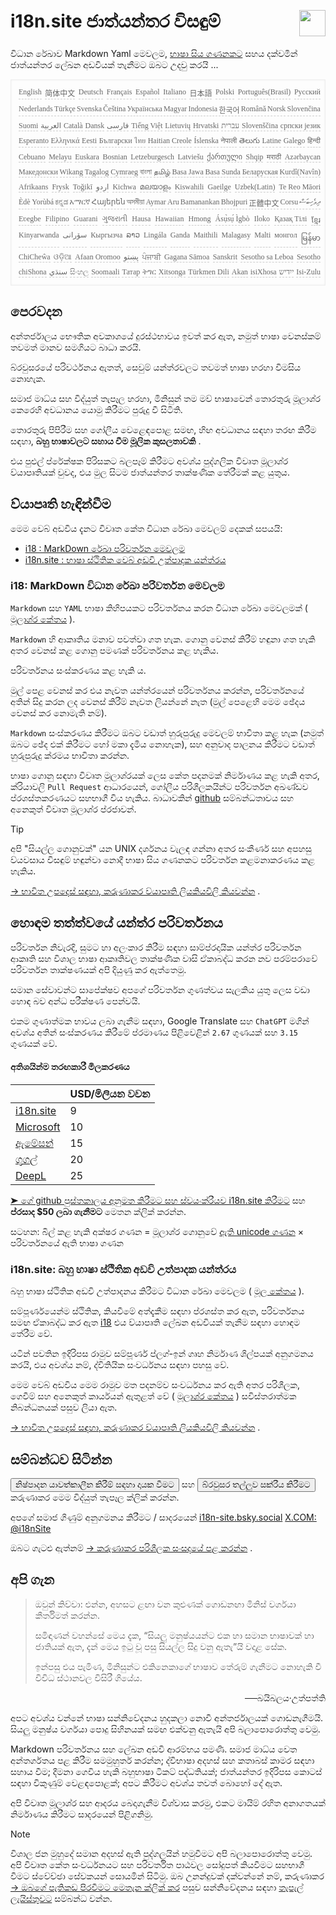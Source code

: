 <h1 style="display:flex;justify-content:space-between">i18n.site ජාත්යන්තර විසඳුම්<img src="//p.3ti.site/logo.svg" style="user-select:none;margin-top:-1px;width:42px"></h1>

විධාන රේඛාව Markdown Yaml මෙවලම, [භාෂා සිය ගණනකට](/i18/LANG_CODE) සහය දක්වමින් ජාත්යන්තර ලේඛන අඩවියක් තැනීමට ඔබට උදවු කරයි ...

<pre class="langli" style="display:flex;flex-wrap:wrap;background:transparent;border:1px solid #eee;font-size:12px;box-shadow:0 0 3px inset #eee;padding:12px 5px 4px 12px;justify-content:space-between;"><style>pre.langli i{font-weight:300;font-family:s;margin-right:2px;margin-bottom:8px;font-style:normal;color:#666;border-bottom:1px dashed #ccc;}</style><i>English</i><i>简体中文</i><i>Deutsch</i><i>Français</i><i>Español</i><i>Italiano</i><i>日本語</i><i>Polski</i><i>Português(Brasil)</i><i>Русский</i><i>Nederlands</i><i>Türkçe</i><i>Svenska</i><i>Čeština</i><i>Українська</i><i>Magyar</i><i>Indonesia</i><i>한국어</i><i>Română</i><i>Norsk</i><i>Slovenčina</i><i>Suomi</i><i>العربية</i><i>Català</i><i>Dansk</i><i>فارسی</i><i>Tiếng Việt</i><i>Lietuvių</i><i>Hrvatski</i><i>עברית</i><i>Slovenščina</i><i>српски језик</i><i>Esperanto</i><i>Ελληνικά</i><i>Eesti</i><i>Български</i><i>ไทย</i><i>Haitian Creole</i><i>Íslenska</i><i>नेपाली</i><i>తెలుగు</i><i>Latine</i><i>Galego</i><i>हिन्दी</i><i>Cebuano</i><i>Melayu</i><i>Euskara</i><i>Bosnian</i><i>Letzeburgesch</i><i>Latviešu</i><i>ქართული</i><i>Shqip</i><i>मराठी</i><i>Azərbaycan</i><i>Македонски</i><i>Wikang Tagalog</i><i>Cymraeg</i><i>বাংলা</i><i>தமிழ்</i><i>Basa Jawa</i><i>Basa Sunda</i><i>Беларуская</i><i>Kurdî(Navîn)</i><i>Afrikaans</i><i>Frysk</i><i>Toğikī</i><i>اردو</i><i>Kichwa</i><i>മലയാളം</i><i>Kiswahili</i><i>Gaeilge</i><i>Uzbek(Latin)</i><i>Te Reo Māori</i><i>Èdè Yorùbá</i><i>ಕನ್ನಡ</i><i>አማርኛ</i><i>Հայերեն</i><i>অসমীয়া</i><i>Aymar Aru</i><i>Bamanankan</i><i>Bhojpuri</i><i>正體中文</i><i>Corsu</i><i>ދިވެހިބަސް</i><i>Eʋegbe</i><i>Filipino</i><i>Guarani</i><i>ગુજરાતી</i><i>Hausa</i><i>Hawaiian</i><i>Hmong</i><i>Ásụ̀sụ́ Ìgbò</i><i>Iloko</i><i>Қазақ Тілі</i><i>ខ្មែរ</i><i>Kinyarwanda</i><i>سۆرانی</i><i>Кыргызча</i><i>ລາວ</i><i>Lingála</i><i>Ganda</i><i>Maithili</i><i>Malagasy</i><i>Malti</i><i>монгол</i><i>မြန်မာ</i><i>ChiCheŵa</i><i>ଓଡ଼ିଆ</i><i>Afaan Oromoo</i><i>پښتو</i><i>ਪੰਜਾਬੀ</i><i>Gagana Sāmoa</i><i>Sanskrit</i><i>Sesotho sa Leboa</i><i>Sesotho</i><i>chiShona</i><i>سنڌي</i><i>සිංහල</i><i>Soomaali</i><i>Татар</i><i>ትግር</i><i>Xitsonga</i><i>Türkmen Dili</i><i>Akan</i><i>isiXhosa</i><i>ייִדיש</i><i>Isi-Zulu</i></pre>

## පෙරවදන

අන්තර්ජාලය භෞතික අවකාශයේ දුරස්ථභාවය ඉවත් කර ඇත, නමුත් භාෂා වෙනස්කම් තවමත් මානව සමගියට බාධා කරයි.

බ්රවුසරයේ පරිවර්ථනය ඇතත්, සෙවුම් යන්ත්රවලට තවමත් භාෂා හරහා විමසිය නොහැක.

සමාජ මාධ්ය සහ විද්යුත් තැපෑල හරහා, මිනිසුන් තම මව් භාෂාවෙන් තොරතුරු මූලාශ්ර කෙරෙහි අවධානය යොමු කිරීමට පුරුදු වී සිටිති.

තොරතුරු පිපිරීම සහ ගෝලීය වෙළෙඳපොළ සමඟ, හිඟ අවධානය සඳහා තරඟ කිරීම සඳහා, **බහු භාෂාවලට සහාය වීම මූලික කුසලතාවකි** .

එය පුළුල් ප්රේක්ෂක පිරිසකට බලපෑම් කිරීමට අවශ්ය පුද්ගලික විවෘත මූලාශ්ර ව්යාපෘතියක් වුවද, එය මුල සිටම ජාත්යන්තර තාක්ෂණික තේරීමක් කළ යුතුය.

## <a rel=id href="#project" id="project"></a> ව්යාපෘති හැඳින්වීම

මෙම වෙබ් අඩවිය දැනට විවෘත කේත විධාන රේඛා මෙවලම් දෙකක් සපයයි:

* [i18 : MarkDown රේඛා පරිවර්තන මෙවලම](/i18/feature)
* [i18n.site : භාෂා ස්ථිතික වෙබ් අඩවි උත්පාදක යන්ත්රය](/i18n.site)

### <a rel=id href="#i18" id="i18"></a> i18: MarkDown විධාන රේඛා පරිවර්තන මෙවලම

`Markdown` සහ `YAML` භාෂා කිහිපයකට පරිවර්තනය කරන විධාන රේඛා මෙවලමක් ( [මූලාශ්ර කේතය](https://github.com/i18n-site/rust/tree/main/i18) ).

`Markdown` හි ආකෘතිය මනාව පවත්වා ගත හැක. ගොනු වෙනස් කිරීම් හඳුනා ගත හැකි අතර වෙනස් කළ ගොනු පමණක් පරිවර්තනය කළ හැකිය.

පරිවර්තනය සංස්කරණය කළ හැකි ය.

මුල් පෙළ වෙනස් කර එය නැවත යන්ත්රයෙන් පරිවර්තනය කරන්න, පරිවර්තනයේ අතින් සිදු කරන ලද වෙනස් කිරීම් නැවත ලියන්නේ නැත (මුල් පෙළෙහි මෙම ඡේදය වෙනස් කර නොමැති නම්).

`Markdown` සංස්කරණය කිරීමට ඔබට වඩාත් හුරුපුරුදු මෙවලම් භාවිතා කළ හැක (නමුත් ඔබට ඡේද එක් කිරීමට හෝ මකා දැමිය නොහැක), සහ අනුවාද පාලනය කිරීමට වඩාත් හුරුපුරුදු ක්රමය භාවිතා කරන්න.

භාෂා ගොනු සඳහා විවෘත මූලාශ්රයක් ලෙස කේත පදනමක් නිර්මාණය කළ හැකි අතර, ක්රියාවලි `Pull Request` ආධාරයෙන්, ගෝලීය පරිශීලකයින්ට පරිවර්තන අඛණ්ඩව ප්රශස්තකරණයට සහභාගී විය හැකිය. බාධාවකින් [github](//github.com) සම්බන්ධතාවය සහ අනෙකුත් විවෘත මූලාශ්ර ප්රජාවන්.

> [!TIP]
> අපි "සියල්ල ගොනුවක්" යන UNIX දර්ශනය වැලඳ ගන්නා අතර සංකීර්ණ සහ අපහසු ව්යවසාය විසඳුම් හඳුන්වා නොදී භාෂා සිය ගණනකට පරිවර්තන කළමනාකරණය කළ හැකිය.

[→ භාවිත උපදෙස් සඳහා, කරුණාකර ව්යාපෘති ලියකියවිලි කියවන්න](/i18) .

## හොඳම තත්ත්වයේ යන්ත්ර පරිවර්තනය

පරිවර්තන නිවැරදි, සුමට හා අලංකාර කිරීම සඳහා සාම්ප්රදායික යන්ත්ර පරිවර්තන ආකෘති සහ විශාල භාෂා ආකෘතිවල තාක්ෂණික වාසි ඒකාබද්ධ කරන නව පරම්පරාවේ පරිවර්තන තාක්ෂණයක් අපි දියුණු කර ඇත්තෙමු.

සමාන සේවාවන්ට සාපේක්ෂව අපගේ පරිවර්තන ගුණත්වය සැලකිය යුතු ලෙස වඩා හොඳ බව අන්ධ පරීක්ෂණ පෙන්වයි.

එකම ගුණාත්මක භාවය ලබා ගැනීම සඳහා, Google Translate සහ `ChatGPT` මගින් අවශ්ය අතින් සංස්කරණය කිරීමේ ප්රමාණය පිළිවෙළින් `2.67` ගුණයක් සහ `3.15` ගුණයක් වේ.

#### <a rel=id href="#price" id="price"></a> අතිශයින්ම තරඟකාරී මිලකරණය

|                                                                                   | USD/මිලියන වචන |
| --------------------------------------------------------------------------------- | ------------- |
| [i18n.site](https://i18n.site)                                                    | 9             |
| [Microsoft](https://azure.microsoft.com/pricing/details/cognitive-services/translator) | 10            |
| [ඇමේසන්](https://aws.amazon.com/translate/pricing)                                | 15            |
| [ගූගල්](https://cloud.google.com/translate/pricing)                                | 20            |
| [DeepL](https://www.deepl.com/zh/pro#developer)                                  | 25            |

[➤ ගේ github පුස්තකාලය අනුමත කිරීමට සහ ස්වයංක්රීයව i18n.site කිරීමට](https://github.com/login/oauth/authorize?client_id=Ov23liuGAmK0plc9FgB3&amp;scope=user:email,user:follow,public_repo) සහ **ප්රසාද $50 ලබා ගැනීමට** මෙතන ක්ලික් කරන්න.

සටහන: බිල් කළ හැකි අක්ෂර ගණන = මූලාශ්ර ගොනුවේ [ඇති unicode ගණන](https://en.wikipedia.org/wiki/Unicode) × පරිවර්තනයේ ඇති භාෂා ගණන

### i18n.site: බහු භාෂා ස්ථිතික අඩවි උත්පාදක යන්ත්රය

බහු භාෂා ස්ථිතික අඩවි උත්පාදනය කිරීමට විධාන රේඛා මෙවලම ( [මූල කේතය](https://github.com/i18n-site/rust/tree/main/i18n-site) ).

සම්පූර්ණයෙන්ම ස්ථිතික, කියවීමේ අත්දැකීම සඳහා ප්රශස්ත කර ඇත, පරිවර්තනය සමඟ ඒකාබද්ධ කර ඇත [i18](#i18) එය ව්යාපෘති ලේඛන අඩවියක් තැනීම සඳහා හොඳම තේරීම වේ.

යටින් පවතින ඉදිරිපස රාමුව සම්පූර්ණ ප්ලග්-ඉන් ගෘහ නිර්මාණ ශිල්පයක් අනුගමනය කරයි, එය අවශ්ය නම්, ද්විතියික සංවර්ධනය සඳහා පහසු වේ.

මෙම වෙබ් අඩවිය මෙම රාමුව මත පදනම්ව සංවර්ධනය කර ඇති අතර පරිශීලක, ගෙවීම් සහ අනෙකුත් කාර්යයන් ඇතුළත් වේ ( [මූලාශ්ර කේතය](/i18n.site/c/src) ) සවිස්තරාත්මක නිබන්ධනයක් පසුව ලියා ඇත.

[→ භාවිත උපදෙස් සඳහා, කරුණාකර ව්යාපෘති ලියකියවිලි කියවන්න](/i18n.site) .

## සම්බන්ධව සිටින්න

<button onclick="mailsub()">නිෂ්පාදන යාවත්කාලීන කිරීම් සඳහා දායක වීමට</button> සහ <button onclick="webpush()">බ්රවුසර තල්ලුව සක්රීය කිරීමට</button> කරුණාකර මෙම විද්යුත් තැපෑල ක්ලික් කරන්න.

අපගේ සමාජ ගිණුම් අනුගමනය කිරීමට / සාදරයෙන් [i18n-site.bsky.social](https://bsky.app/profile/i18n-site.bsky.social) [X.COM: @i18nSite](https://x.com/i18nSite)

ඔබට ගැටළු ඇත්නම් [→ කරුණාකර පරිශීලක සංසදයේ පළ කරන්න](https://groups.google.com/u/1/g/i18n) .

## අපි ගැන

> ඔවුන් කිව්වා: එන්න, අහසට ළඟා වන කුළුණක් ගොඩනඟා මිනිස් වර්ගයා කීර්තිමත් කරන්න.
>
> සමිඳාණන් වහන්සේ මෙය දැක, “සියලු මනුෂ්යයන්ට එක හා සමාන භාෂාවක් හා ජාතියක් ඇත, දැන් මෙය ඉටු වූ පසු සියල්ල සිදු වනු ඇතැ”යි වදාළ සේක.
>
> ඉන්පසු එය පැමිණ, මිනිසුන්ට එකිනෙකාගේ භාෂාව තේරුම් ගැනීමට නොහැකි වී විවිධ ස්ථානවල විසිරී ගියේය.

<p style="text-align:right">──බයිබලය·උත්පත්ති</p>

අපට අවශ්ය වන්නේ භාෂා සන්නිවේදනය හුදකලා නොවී අන්තර්ජාලයක් ගොඩනැගීමයි.
සියලු මනුෂ්ය වර්ගයා පොදු සිහිනයක් සමඟ එක්වනු ඇතැයි අපි බලාපොරොත්තු වෙමු.

Markdown පරිවර්තනය සහ ලේඛන අඩවි ආරම්භය පමණි.
සමාජ මාධ්ය වෙත අන්තර්ගතය පළ කිරීම සමමුහුර්ත කරන්න;
ද්විභාෂා අදහස් සහ කතාබස් කාමර සඳහා සහාය වීම;
දීමනා ගෙවිය හැකි බහුභාෂා ටිකට් පද්ධතියක්;
ජාත්යන්තර ඉදිරිපස කොටස් සඳහා විකුණුම් වෙළඳපොළක්;
අපට කිරීමට අවශ්ය තවත් බොහෝ දේ ඇත.

අපි විවෘත මූලාශ්ර සහ ආදරය බෙදාගැනීම විශ්වාස කරමු,
එකට මායිම් රහිත අනාගතයක් නිර්මාණය කිරීමට සාදරයෙන් පිළිගනිමු.

> [!NOTE]
> විශාල ජන මුහුදේ සමාන අදහස් ඇති පුද්ගලයින් හමුවීමට අපි බලාපොරොත්තු වෙමු.
> අපි විවෘත කේත සංවර්ධනයට සහ පරිවර්තිත පාඨවල සෝදුපත් කියවීමට සහභාගී වීමට ස්වේච්ඡා සේවකයන් සොයමින් සිටිමු.
> ඔබ උනන්දුවක් දක්වන්නේ නම්, කරුණාකර [→ ඔබගේ පැතිකඩ පිරවීමට මෙතැන ක්ලික් කර](https://ggl.link/i18n) පසුව සන්නිවේදනය සඳහා [තැපැල් ලැයිස්තුවට](https://groups.google.com/u/2/g/i18n-site) සම්බන්ධ වන්න.